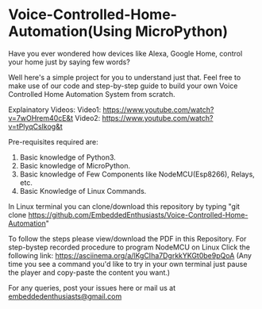 # Voice-Controlled-Home-Automation(Using MicroPython)
Have you ever wondered how devices like Alexa, Google Home, control your home just by saying few words?

Well here's a simple project for you to understand just that. Feel free to make use of our code and step-by-step guide to build your own Voice Controlled Home Automation System from scratch. 

Explainatory Videos: 
Video1: https://www.youtube.com/watch?v=7wOHrem40cE&t
Video2: https://www.youtube.com/watch?v=tPlyqCsIkog&t

Pre-requisites required are:
1. Basic knowledge of Python3.
2. Basic knowledge of MicroPython.
3. Basic knowledge of Few Components like NodeMCU(Esp8266), Relays, etc.
4. Basic Knowledge of Linux Commands.

In Linux terminal you can clone/download this repository by typing "git clone https://github.com/EmbeddedEnthusiasts/Voice-Controlled-Home-Automation"

To follow the steps please view/download the PDF in this Repository.
For step-bystep recorded procedure to program NodeMCU on Linux Click the following link: https://asciinema.org/a/lKgCIha7DgrkkYKGt0be9pQoA (Any time you see a command you'd like to try in your own terminal just pause the player and copy-paste the content you want.)

For any queries, post your issues here or mail us at embeddedenthusiasts@gmail.com

